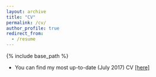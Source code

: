 ```yaml
---
layout: archive
title: "CV"
permalink: /cv/
author_profile: true
redirect_from:
  - /resume
---
```


{% include base_path %}


* You can find my most up-to-date (July 2017) CV [[here]](https://matinathomaidou.github.io/files/CV_Thomaidou.pdf)